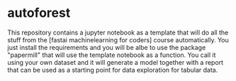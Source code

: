 # autoforest

This repository contains a jupyter notebook as a template that will do all the stuff from the [fastai machinelearning for coders] course automatically.
You just install the requirements and you will be albe to use the package "papermill" that will use the template notebook as a function. You call it using your own dataset and it will generate a model together with a report that can be used as a starting point for data exploration for tabular data.
